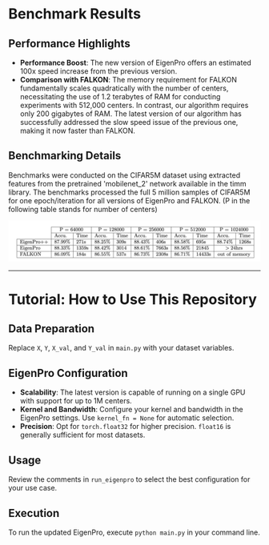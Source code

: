 
# Benchmark Results

## Performance Highlights
- **Performance Boost**: The new version of EigenPro offers an estimated 100x speed increase from the previous version.
- **Comparison with FALKON**: The memory requirement for FALKON fundamentally scales quadratically with the number of centers, necessitating the use of 1.2 terabytes of RAM for conducting experiments with 512,000 centers. In contrast, our algorithm requires only 200 gigabytes of RAM. The latest version of our algorithm has successfully addressed the slow speed issue of the previous one, making it now faster than FALKON.


## Benchmarking Details
Benchmarks were conducted on the CIFAR5M dataset using extracted features from the pretrained 'mobilenet_2' network available in the timm library. The benchmarks processed the full 5 million samples of CIFAR5M for one epoch/iteration for all versions of EigenPro and FALKON. (P in the following table stands for number of centers)

![Performance Comparison Table](benchmark.png)

---

# Tutorial: How to Use This Repository

## Data Preparation
Replace `X`, `Y`, `X_val`, and `Y_val` in `main.py` with your dataset variables.

## EigenPro Configuration
- **Scalability**: The latest version is capable of running on a single GPU with support for up to 1M centers.
- **Kernel and Bandwidth**: Configure your kernel and bandwidth in the EigenPro settings. Use `kernel_fn = None` for automatic selection.
- **Precision**: Opt for `torch.float32` for higher precision. `float16` is generally sufficient for most datasets.

## Usage
Review the comments in `run_eigenpro` to select the best configuration for your use case.

## Execution
To run the updated EigenPro, execute `python main.py` in your command line.




